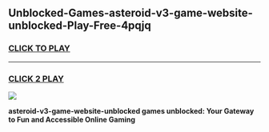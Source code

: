
## Unblocked-Games-asteroid-v3-game-website-unblocked-Play-Free-4pqjq
<h3>
<a href="https://premium76.site?title=asteroid-v3-game-website-unblocked&ref=20A">CLICK TO PLAY</a></h3>
<hr>

<h3>
<a href="https://premium76.site?title=asteroid-v3-game-website-unblocked&ref=20A">CLICK 2 PLAY</a>
  
</h3>

<a href="https://premium76.site?title=asteroid-v3-game-website-unblocked&ref=20A"><img src="https://clearcache.store/games.png"></a>


**asteroid-v3-game-website-unblocked games unblocked: Your Gateway to Fun and Accessible Online Gaming**
